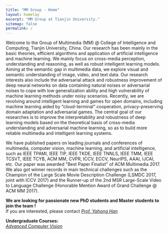 ```yaml
---
title: "MM Group - Home"
layout: homelay
excerpt: "MM Group at Tianjin University."
sitemap: false
permalink: /
---
```


Welcome to the Group of Multimedia (MM) @ College of Intelligence and Computing, Tianjin University, China. Our research has been mainly in the basic theories, efficient algorithms and application of artificial intelligence and machine learning. We mainly focus on cross-media perception, understanding and reasoning, as well as robust intelligent learning models. Aiming at the semantic gap in multimedia data, we explore visual and semantic understanding of image, video, and text data. Our research interests also include the adversarial attack and robustness improvement of deep neural networks on data containing natural noises or adversarial noises to cope with low generalization ability and high vulnerability of machine learning methods under noisy scenarios. Recently, we are revolving around intelligent learning and games for open domains, including machine learning aided by “cloud-terminal” cooperation, privacy-preserving domain adaptation and adversarial games. The central goal of our researches is to improve the interpretability and robustness of deep learning models based on the theoretical basis of cross-media understanding and adversarial machine learning, so as to build more reliable multimedia and intelligent learning systems.

We have published papers on leading journals and conferences of multimedia, computer vision, machine learning, and artificial intelligence, such as IEEE TPAMI, IEEE TIP, IEEE TKDE, IEEE TNNLS, IEEE TMM, IEEE TCSVT, IEEE TCYB, ACM MM, CVPR, ICCV, ECCV, NeurIPS, AAAI, IJCAI, etc. Our paper was awarded "Best Paper Finalist" of ACM Multimedia 2017. We also got winner records in main technical challenges such as the Champion of the Large Scale Movie Description Challenge (LSMDC 2017, joint with ICCV 2017) and the Runner-up of the 2nd MSR Large-Scale Video to Language Challenge (Honorable Mention Award of Grand Challenge @ ACM MM 2017).

 **We are  looking for passionate new PhD students and Master students to join the team !** <br>
If you are interested, please contact <i>[Prof. Yahong Han](http://cic.tju.edu.cn/faculty/hanyahong/)</i>

 **Undergraduate Courses:** <br>
<i>[Advanced Computer Vision](http://211.81.55.138:55000/?launchApp=SYNO.SDS.Drive.Application)</i>
